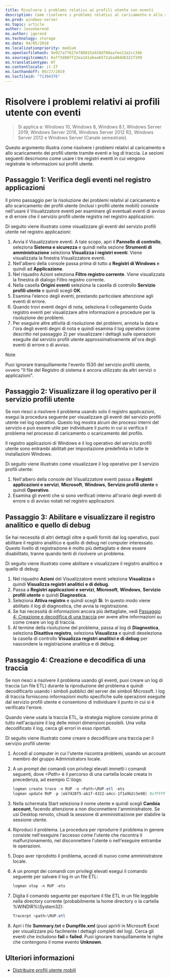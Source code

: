 ```yaml
---
title: Risolvere i problemi relativi ai profili utente con eventi
description: Come risolvere i problemi relativi al caricamento e allo scaricamento dei profili utente tramite eventi e log di traccia.
ms.prod: windows-server
ms.topic: article
author: JasonGerend
ms.author: jgerend
ms.technology: storage
ms.date: 04/05/2018
ms.localizationpriority: medium
ms.openlocfilehash: 9e927a77627e786015a928d798aafee13a2cc34b
ms.sourcegitcommit: 6aff3d88ff22ea141a6ea6572a5ad8dd6321f199
ms.translationtype: HT
ms.contentlocale: it-IT
ms.lasthandoff: 09/27/2019
ms.locfileid: "71394376"
---
```

# <a name="troubleshoot-user-profiles-with-events"></a>Risolvere i problemi relativi ai profili utente con eventi

>Si applica a: Windows 10, Windows 8, Windows 8.1, Windows Server 2019, Windows Server 2016, Windows Server 2012 R2, Windows Server 2012 e Windows Server (Canale semestrale).

Questo argomento illustra come risolvere i problemi relativi al caricamento e allo scaricamento dei profili utente tramite eventi e log di traccia. Le sezioni seguenti descrivono come usare i tre registri eventi in cui vengono registrate le informazioni sui profili utente.

## <a name="step-1-checking-events-in-the-application-log"></a>Passaggio 1: Verifica degli eventi nel registro applicazioni

Il primo passaggio per la risoluzione dei problemi relativi al caricamento e allo scaricamento dei profili utente (inclusi i profili utente mobili) consiste nell'usare il Visualizzatore eventi per esaminare gli eventuali eventi di avviso e di errore che il servizio profili utente registra nel registro applicazioni.

Di seguito viene illustrato come visualizzare gli eventi del servizio profili utente nel registro applicazioni:

1. Avvia il Visualizzatore eventi. A tale scopo, apri il **Pannello di controllo**, seleziona **Sistema e sicurezza** e quindi nella sezione **Strumenti di amministrazione** seleziona **Visualizza i registri eventi**. Viene visualizzata la finestra Visualizzatore eventi.
2. Nell'albero della console passa prima di tutto a **Registri di Windows** e quindi ad **Applicazione**.
3. Nel riquadro Azioni seleziona **Filtro registro corrente**. Viene visualizzata la finestra di dialogo Filtro registro corrente.
4. Nella casella **Origini eventi** seleziona la casella di controllo **Servizio profili utente** e quindi scegli **OK**.
5. Esamina l'elenco degli eventi, prestando particolare attenzione agli eventi di errore.
6. Quando trovi eventi degni di nota, seleziona il collegamento Guida registro eventi per visualizzare altre informazioni e procedure per la risoluzione dei problemi.
7. Per eseguire altre attività di risoluzione dei problemi, annota la data e l'ora degli eventi degni di nota e quindi esamina il log operativo (come descritto nel passaggio 2) per visualizzare i dettagli sulle operazioni eseguite dal servizio profili utente approssimativamente all'ora degli eventi di errore o di avviso.

>[!NOTE]
>Puoi ignorare tranquillamente l'evento 1530 del servizio profili utente, ovvero "Il file del Registro di sistema è ancora utilizzato da altri servizi o applicazioni".

## <a name="step-2-view-the-operational-log-for-the-user-profile-service"></a>Passaggio 2: Visualizzare il log operativo per il servizio profili utente

Se non riesci a risolvere il problema usando solo il registro applicazioni, esegui la procedura seguente per visualizzare gli eventi del servizio profili utente nel log operativo. Questo log mostra alcuni dei processi interni del servizio e può essere utile per individuare il punto in cui si verifica il problema nel processo di caricamento o scaricamento del profilo.

Il registro applicazioni di Windows e il log operativo del servizio profili utente sono entrambi abilitati per impostazione predefinita in tutte le installazioni Windows.

Di seguito viene illustrato come visualizzare il log operativo per il servizio profili utente:

1. Nell'albero della console del Visualizzatore eventi passa a **Registri applicazioni e servizi**, **Microsoft**, **Windows**, **Servizio profili utente** e quindi **Operativo**.
2. Esamina gli eventi che si sono verificati interno all'orario degli eventi di errore o di avviso notati nel registro applicazioni.

## <a name="step-3-enable-and-view-analytic-and-debug-logs"></a>Passaggio 3: Abilitare e visualizzare il registro analitico e quello di debug

Se hai necessità di altri dettagli oltre a quelli forniti dal log operativo, puoi abilitare il registro analitico e quello di debug nel computer interessato. Questo livello di registrazione è molto più dettagliato e deve essere disabilitato, tranne quando tenti di risolvere un problema.

Di seguito viene illustrato come abilitare e visualizzare il registro analitico e quello di debug:

1. Nel riquadro **Azioni** del Visualizzatore eventi seleziona **Visualizza** e quindi **Visualizza registri analitici e di debug**.
2. Passa a **Registri applicazioni e servizi**, **Microsoft**, **Windows**, **Servizio profili utente** e quindi **Diagnostica**.
3. Seleziona **Attiva registro** e quindi scegli **Sì**. In questo modo viene abilitato il log di diagnostica, che avvia la registrazione.
4. Se hai necessità di informazioni ancora più dettagliate, vedi [Passaggio 4: Creazione e decodifica di una traccia](#step-4-creating-and-decoding-a-trace) per avere altre informazioni su come creare un log di traccia.
5. Al termine della risoluzione del problema, passa al log di **Diagnostica**, seleziona **Disattiva registro**, seleziona **Visualizza** e quindi deseleziona la casella di controllo **Visualizza registri analitici e di debug** per nascondere la registrazione analitica e di debug.

## <a name="step-4-creating-and-decoding-a-trace"></a>Passaggio 4: Creazione e decodifica di una traccia

Se non riesci a risolvere il problema usando gli eventi, puoi creare un log di traccia (un file ETL) durante la riproduzione del problema e quindi decodificarlo usando i simboli pubblici del server dei simboli Microsoft. I log di traccia forniscono informazioni molto specifiche sulle operazioni eseguite dal servizio profili utente e consentono di individuare il punto in cui si è verificato l'errore.

Quando viene usata la traccia ETL, la strategia migliore consiste prima di tutto nell'acquisire il log delle minori dimensioni possibili. Una volta decodificato il log, cerca gli errori in esso riportati.

Di seguito viene illustrato come creare e decodificare una traccia per il servizio profili utente:

1. Accedi al computer in cui l'utente riscontra problemi, usando un account membro del gruppo Administrators locale.
2. A un prompt dei comandi con privilegi elevati immetti i comandi seguenti, dove *\<Path\>* è il percorso di una cartella locale creata in precedenza, ad esempio C:\\logs:
        
    ```PowerShell
    logman create trace -n RUP -o <Path>\RUP.etl -ets
    logman update RUP -p {eb7428f5-ab1f-4322-a4cc-1f1a9b2c5e98} 0x7FFFFFFF 0x7 -ets
    ```
3. Nella schermata Start seleziona il nome utente e quindi scegli **Cambia account**, facendo attenzione a non disconnettere l'amministratore. Se usi Desktop remoto, chiudi la sessione di amministrazione per stabilire la sessione utente.
4. Riproduci il problema. La procedura per riprodurre il problema in genere consiste nell'eseguire l'accesso come l'utente che riscontra il malfunzionamento, nel disconnettere l'utente o nell'eseguire entrambe le operazioni.
5. Dopo aver riprodotto il problema, accedi di nuovo come amministratore locale.
6. A un prompt dei comandi con privilegi elevati esegui il comando seguente per salvare il log in un file ETL:
  
    ```PowerShell
    logman stop -n RUP -ets
    ```
7. Digita il comando seguente per esportare il file ETL in un file leggibile nella directory corrente (probabilmente la home directory o la cartella %WINDIR%\\System32):
    
    ```PowerShell
    Tracerpt <path>\RUP.etl
    ```
8. Apri i file **Summary.txt** e **Dumpfile.xml** (puoi aprirli in Microsoft Excel per visualizzare più facilmente i dettagli completi del log). Cerca gli eventi che includono **fail** o **failed**. Puoi ignorare tranquillamente le righe che contengono il nome evento **Unknown**.

## <a name="more-information"></a>Ulteriori informazioni

* [Distribuire profili utente mobili](deploy-roaming-user-profiles.md)